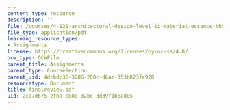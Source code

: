 ```yaml
---
content_type: resource
description: ''
file: /courses/4-131-architectural-design-level-ii-material-essence-the-glass-house-fall-2003/2ca7d6752fbac88032bc3d39f1b8ad05_finalreview.pdf
file_type: application/pdf
learning_resource_types:
- Assignments
license: https://creativecommons.org/licenses/by-nc-sa/4.0/
ocw_type: OCWFile
parent_title: Assignments
parent_type: CourseSection
parent_uid: 4dcbdc35-3286-280c-d6ae-353b023fe928
resourcetype: Document
title: finalreview.pdf
uid: 2ca7d675-2fba-c880-32bc-3d39f1b8ad05
---
```

